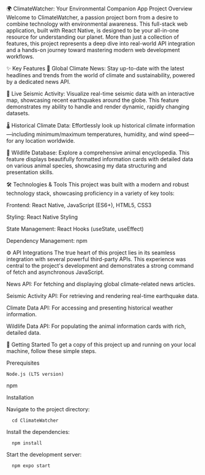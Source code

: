 🌍 ClimateWatcher: Your Environmental Companion App
Project Overview
Welcome to ClimateWatcher, a passion project born from a desire to combine technology with environmental awareness. This full-stack web application, built with React Native, is designed to be your all-in-one resource for understanding our planet. More than just a collection of features, this project represents a deep dive into real-world API integration and a hands-on journey toward mastering modern web development workflows.

✨ Key Features
📰 Global Climate News: Stay up-to-date with the latest headlines and trends from the world of climate and sustainability, powered by a dedicated news API.

🚨 Live Seismic Activity: Visualize real-time seismic data with an interactive map, showcasing recent earthquakes around the globe. This feature demonstrates my ability to handle and render dynamic, rapidly changing datasets.

🌡️ Historical Climate Data: Effortlessly look up historical climate information—including minimum/maximum temperatures, humidity, and wind speed—for any location worldwide.

🐾 Wildlife Database: Explore a comprehensive animal encyclopedia. This feature displays beautifully formatted information cards with detailed data on various animal species, showcasing my data structuring and presentation skills.

🛠️ Technologies & Tools
This project was built with a modern and robust technology stack, showcasing proficiency in a variety of key tools:

Frontend: React Native, JavaScript (ES6+), HTML5, CSS3

Styling: React Native Styling

State Management: React Hooks (useState, useEffect)

Dependency Management: npm

⚙️ API Integrations
The true heart of this project lies in its seamless integration with several powerful third-party APIs. This experience was central to the project's development and demonstrates a strong command of fetch and asynchronous JavaScript.

News API: For fetching and displaying global climate-related news articles.

Seismic Activity API: For retrieving and rendering real-time earthquake data.

Climate Data API: For accessing and presenting historical weather information.

Wildlife Data API: For populating the animal information cards with rich, detailed data.

🚀 Getting Started
To get a copy of this project up and running on your local machine, follow these simple steps.

Prerequisites
```
Node.js (LTS version)
```
npm

Installation

Navigate to the project directory:
```
  cd ClimateWatcher
```
Install the dependencies:
```
  npm install
```
Start the development server:
```
  npm expo start
```
